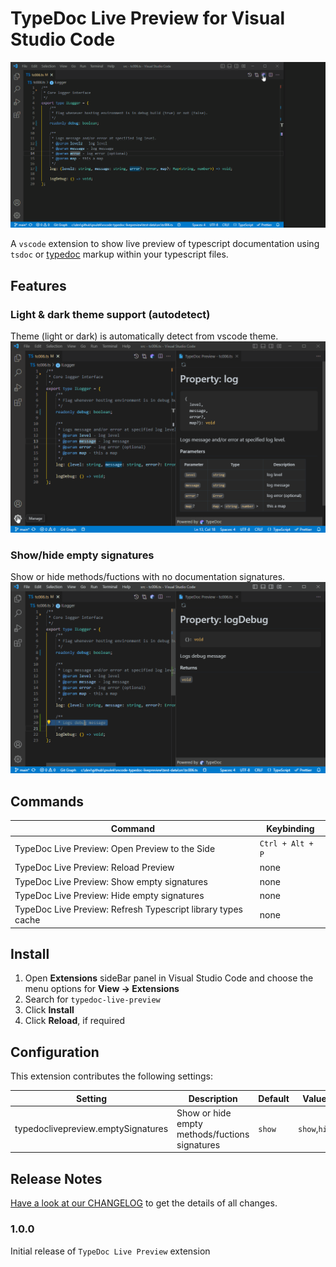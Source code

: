 # TypeDoc Live Preview for Visual Studio Code

![demo](./demo/demo1.gif)


A `vscode` extension to show live preview of typescript documentation using `tsdoc` or [typedoc](https://typedoc.org/) markup within your typescript files.

## Features

### Light & dark theme support (autodetect)
Theme (light or dark) is automatically detect from vscode theme.
![demo](./demo/demo2.gif)


### Show/hide empty signatures
Show or hide methods/fuctions with no documentation signatures.
![demo](./demo/demo3.gif)


## Commands

| Command                                                         | Keybinding       |
| ----------------------------------------------------------------| ---------------- |
| TypeDoc Live Preview: Open Preview to the Side                  | `Ctrl + Alt + P` |
| TypeDoc Live Preview: Reload Preview                            | none             |
| TypeDoc Live Preview: Show empty signatures                     | none             |
| TypeDoc Live Preview: Hide empty signatures                     | none             |
| TypeDoc Live Preview: Refresh Typescript library types cache    | none             |

## Install

1. Open **Extensions** sideBar panel in Visual Studio Code and choose the menu options for **View → Extensions**
1. Search for `typedoc-live-preview`
1. Click **Install**
1. Click **Reload**, if required


## Configuration

This extension contributes the following settings:

| Setting                             | Description                                      | Default | Values |
| ----------------------------------- | ------------------------------------------------ | ------- | ------ |
| typedoclivepreview.emptySignatures  | Show or hide empty methods/fuctions signatures   | `show`  | `show`,`hide` |

## Release Notes

[Have a look at our CHANGELOG][changelog] to get the details of all changes.


### 1.0.0

Initial release of `TypeDoc Live Preview` extension

<!-- Links -->
[changelog]: https://github.com/psulek/vscode-typedoc-livepreview/blob/main/CHANGELOG.md